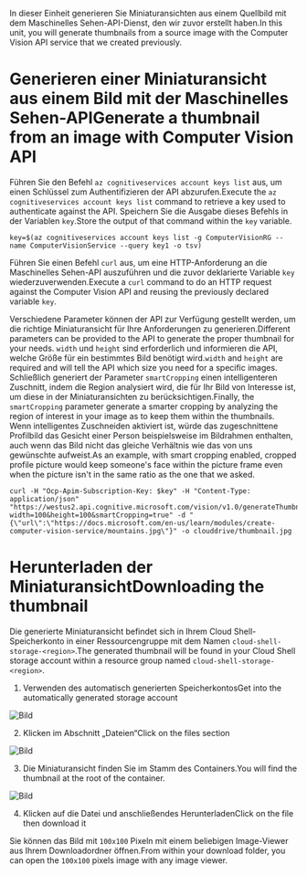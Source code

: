 <span data-ttu-id="07fea-101">In dieser Einheit generieren Sie Miniaturansichten aus einem Quellbild mit dem Maschinelles Sehen-API-Dienst, den wir zuvor erstellt haben.</span><span class="sxs-lookup"><span data-stu-id="07fea-101">In this unit, you will generate thumbnails from a source image with the Computer Vision API service that we created previously.</span></span>

# <a name="generate-a-thumbnail-from-an-image-with-computer-vision-api"></a><span data-ttu-id="07fea-102">Generieren einer Miniaturansicht aus einem Bild mit der Maschinelles Sehen-API</span><span class="sxs-lookup"><span data-stu-id="07fea-102">Generate a thumbnail from an image with Computer Vision API</span></span>

<span data-ttu-id="07fea-103">Führen Sie den Befehl `az cognitiveservices account keys list` aus, um einen Schlüssel zum Authentifizieren der API abzurufen.</span><span class="sxs-lookup"><span data-stu-id="07fea-103">Execute the `az cognitiveservices account keys list` command to retrieve a key used to authenticate against the API.</span></span> <span data-ttu-id="07fea-104">Speichern Sie die Ausgabe dieses Befehls in der Variablen `key`.</span><span class="sxs-lookup"><span data-stu-id="07fea-104">Store the output of that command within the `key` variable.</span></span>

```azurecli
key=$(az cognitiveservices account keys list -g ComputerVisionRG --name ComputerVisionService --query key1 -o tsv)
```

<span data-ttu-id="07fea-105">Führen Sie einen Befehl `curl` aus, um eine HTTP-Anforderung an die Maschinelles Sehen-API auszuführen und die zuvor deklarierte Variable `key` wiederzuverwenden.</span><span class="sxs-lookup"><span data-stu-id="07fea-105">Execute a `curl` command to do an HTTP request against the Computer Vision API and reusing the previously declared variable `key`.</span></span>

<span data-ttu-id="07fea-106">Verschiedene Parameter können der API zur Verfügung gestellt werden, um die richtige Miniaturansicht für Ihre Anforderungen zu generieren.</span><span class="sxs-lookup"><span data-stu-id="07fea-106">Different parameters can be provided to the API to generate the proper thumbnail for your needs.</span></span> <span data-ttu-id="07fea-107">`width` und `height` sind erforderlich und informieren die API, welche Größe für ein bestimmtes Bild benötigt wird.</span><span class="sxs-lookup"><span data-stu-id="07fea-107">`width` and `height` are required and will tell the API which size you need for a specific images.</span></span> <span data-ttu-id="07fea-108">Schließlich generiert der Parameter `smartCropping` einen intelligenteren Zuschnitt, indem die Region analysiert wird, die für Ihr Bild von Interesse ist, um diese in der Miniaturansichten zu berücksichtigen.</span><span class="sxs-lookup"><span data-stu-id="07fea-108">Finally, the `smartCropping` parameter generate a smarter cropping by analyzing the region of interest in your image as to keep them within the thumbnails.</span></span> <span data-ttu-id="07fea-109">Wenn intelligentes Zuschneiden aktiviert ist, würde das zugeschnittene Profilbild das Gesicht einer Person beispielsweise im Bildrahmen enthalten, auch wenn das Bild nicht das gleiche Verhältnis wie das von uns gewünschte aufweist.</span><span class="sxs-lookup"><span data-stu-id="07fea-109">As an example, with smart cropping enabled, cropped profile picture would keep someone's face within the picture frame even when the picture isn't in the same ratio as the one that we asked.</span></span>

```azurecli
curl -H "Ocp-Apim-Subscription-Key: $key" -H "Content-Type: application/json" "https://westus2.api.cognitive.microsoft.com/vision/v1.0/generateThumbnail?width=100&height=100&smartCropping=true" -d "{\"url\":\"https://docs.microsoft.com/en-us/learn/modules/create-computer-vision-service/mountains.jpg\"}" -o clouddrive/thumbnail.jpg
```

# <a name="downloading-the-thumbnail"></a><span data-ttu-id="07fea-110">Herunterladen der Miniaturansicht</span><span class="sxs-lookup"><span data-stu-id="07fea-110">Downloading the thumbnail</span></span>

<span data-ttu-id="07fea-111">Die generierte Miniaturansicht befindet sich in Ihrem Cloud Shell-Speicherkonto in einer Ressourcengruppe mit dem Namen `cloud-shell-storage-<region>`.</span><span class="sxs-lookup"><span data-stu-id="07fea-111">The generated thumbnail will be found in your Cloud Shell storage account within a resource group named `cloud-shell-storage-<region>`.</span></span>

1. <span data-ttu-id="07fea-112">Verwenden des automatisch generierten Speicherkontos</span><span class="sxs-lookup"><span data-stu-id="07fea-112">Get into the automatically generated storage account</span></span>

![Bild](../images/storage-account.png)

2. <span data-ttu-id="07fea-114">Klicken im Abschnitt „Dateien“</span><span class="sxs-lookup"><span data-stu-id="07fea-114">Click on the files section</span></span>

![Bild](../images/storage-account-click-on-files.png)

3. <span data-ttu-id="07fea-116">Die Miniaturansicht finden Sie im Stamm des Containers.</span><span class="sxs-lookup"><span data-stu-id="07fea-116">You will find the thumbnail at the root of the container.</span></span>

![Bild](../images/storage-account-thumbnail.png)

4. <span data-ttu-id="07fea-118">Klicken auf die Datei und anschließendes Herunterladen</span><span class="sxs-lookup"><span data-stu-id="07fea-118">Click on the file then download it</span></span>

<span data-ttu-id="07fea-119">Sie können das Bild mit `100x100` Pixeln mit einem beliebigen Image-Viewer aus Ihrem Downloadordner öffnen.</span><span class="sxs-lookup"><span data-stu-id="07fea-119">From within your download folder, you can open the `100x100` pixels image with any image viewer.</span></span>